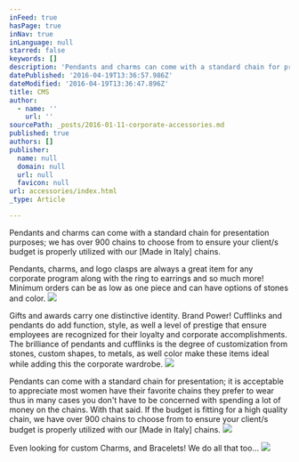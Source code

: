 ```yaml
---
inFeed: true
hasPage: true
inNav: true
inLanguage: null
starred: false
keywords: []
description: 'Pendants and charms can come with a standard chain for presentation purposes; we has over 900 chains to choose from to ensure your client/s budget is properly utilized with our [Made in Italy] chains. '
datePublished: '2016-04-19T13:36:57.986Z'
dateModified: '2016-04-19T13:36:47.896Z'
title: CMS
author:
  - name: ''
    url: ''
sourcePath: _posts/2016-01-11-corporate-accessories.md
published: true
authors: []
publisher:
  name: null
  domain: null
  url: null
  favicon: null
url: accessories/index.html
_type: Article

---
```

Pendants and charms can come with a standard chain for presentation purposes; we has over 900 chains to choose from to ensure your client/s budget is properly utilized with our \[Made in Italy\] chains. 

Pendants, charms, and logo clasps are always a great item for any corporate program along with the ring to earrings and so much more! Minimum orders can be as low as one piece and can have options of stones and color.
![](https://the-grid-user-content.s3-us-west-2.amazonaws.com/62542fb1-0c21-41e3-8717-d796cc8f467d.jpg)

Gifts and awards carry one distinctive identity. Brand Power! Cufflinks and pendants do add function, style, as well a level of prestige that ensure employees are recognized for their loyalty and corporate accomplishments. The brilliance of pendants and cufflinks is the degree of customization from stones, custom shapes, to metals, as well color make these items ideal while adding this the corporate wardrobe.
![](https://s3-us-west-2.amazonaws.com/the-grid-img/p/126942973047c5b3d74a9a3e7e728bc72c2b9398.jpg)

Pendants can come with a standard chain for presentation; it is acceptable to appreciate most women have their favorite chains they prefer to wear thus in many cases you don't have to be concerned with spending a lot of money on the chains. With that said. If the budget is fitting for a high quality chain, we have over 900 chains to choose from to ensure your client/s budget is properly utilized with our \[Made in Italy\] chains.
![](https://s3-us-west-2.amazonaws.com/the-grid-img/p/4d6d02237823ddc44cc30a8637d5437ddb06cc8d.jpg)

Even looking for custom Charms, and Bracelets! We do all that too...
![](https://the-grid-user-content.s3-us-west-2.amazonaws.com/5c0aad02-076a-4926-a885-a6407be51df3.jpg)